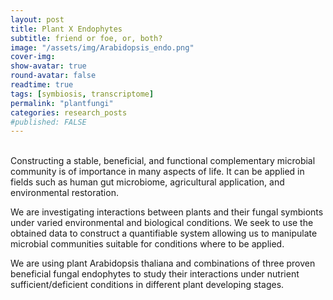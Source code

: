 ```yaml
---
layout: post
title: Plant X Endophytes
subtitle: friend or foe, or, both?
image: "/assets/img/Arabidopsis_endo.png"
cover-img:
show-avatar: true
round-avatar: false
readtime: true
tags: [symbiosis, transcriptome]
permalink: "plantfungi"
categories: research_posts
#published: FALSE
---
```

<br>
Constructing a stable, beneficial, and functional complementary microbial community is of importance in many aspects of life. It can be applied in fields such as human gut microbiome, agricultural application, and environmental restoration. 

We are investigating interactions between plants and their fungal symbionts under varied environmental and biological conditions. We seek to use the obtained data to construct a quantifiable system allowing us to manipulate microbial communities suitable for conditions where to be applied.

We are using plant Arabidopsis thaliana and combinations of three proven beneficial fungal endophytes to study their interactions under nutrient sufficient/deficient conditions in different plant developing stages.

<br>
